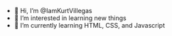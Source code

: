 - 👋 Hi, I’m @IamKurtVillegas
- 👀 I’m interested in learning new things
- 🌱 I’m currently learning HTML, CSS, and Javascript 

<!---
IamKurtVillegas/IamKurtVillegas
--->
